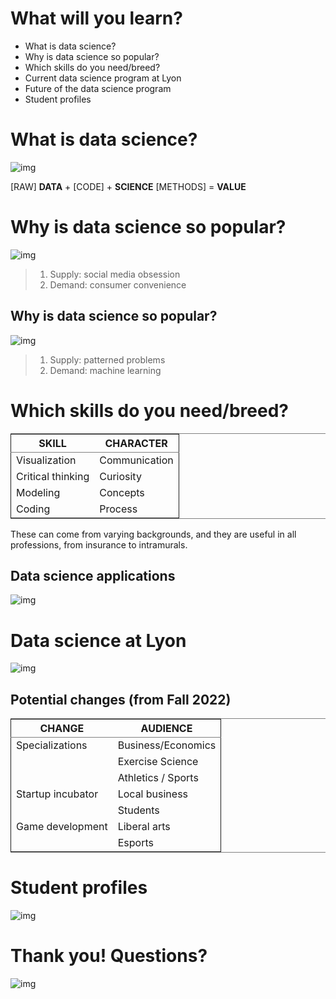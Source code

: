 

# What will you learn?

-   What is data science?
-   Why is data science so popular?
-   Which skills do you need/breed?
-   Current data science program at Lyon
-   Future of the data science program
-   Student profiles


# What is data science?

![img](./img/datascience.jpg)

[RAW] **DATA** + [CODE] + **SCIENCE** [METHODS] = **VALUE**


# Why is data science so popular?

![img](./img/selfie.jpg)

> 1.  Supply: social media obsession
> 2.  Demand: consumer convenience


## Why is data science so popular?

![img](./img/talk.png)

> 1.  Supply: patterned problems
> 2.  Demand: machine learning


# Which skills do you need/breed?

<table border="2" cellspacing="0" cellpadding="6" rules="groups" frame="hsides">


<colgroup>
<col  class="org-left" />

<col  class="org-left" />
</colgroup>
<thead>
<tr>
<th scope="col" class="org-left">SKILL</th>
<th scope="col" class="org-left">CHARACTER</th>
</tr>
</thead>

<tbody>
<tr>
<td class="org-left">Visualization</td>
<td class="org-left">Communication</td>
</tr>


<tr>
<td class="org-left">Critical thinking</td>
<td class="org-left">Curiosity</td>
</tr>


<tr>
<td class="org-left">Modeling</td>
<td class="org-left">Concepts</td>
</tr>


<tr>
<td class="org-left">Coding</td>
<td class="org-left">Process</td>
</tr>
</tbody>
</table>

These can come from varying backgrounds, and they are useful in all
professions, from insurance to intramurals.


## Data science applications

![img](./img/apps.jpg)


# Data science at Lyon

![img](./img/dsnow.png)


## Potential changes (from Fall 2022)

<table border="2" cellspacing="0" cellpadding="6" rules="groups" frame="hsides">


<colgroup>
<col  class="org-left" />

<col  class="org-left" />
</colgroup>
<thead>
<tr>
<th scope="col" class="org-left">CHANGE</th>
<th scope="col" class="org-left">AUDIENCE</th>
</tr>
</thead>

<tbody>
<tr>
<td class="org-left">Specializations</td>
<td class="org-left">Business/Economics</td>
</tr>


<tr>
<td class="org-left">&#xa0;</td>
<td class="org-left">Exercise Science</td>
</tr>


<tr>
<td class="org-left">&#xa0;</td>
<td class="org-left">Athletics / Sports</td>
</tr>


<tr>
<td class="org-left">Startup incubator</td>
<td class="org-left">Local business</td>
</tr>


<tr>
<td class="org-left">&#xa0;</td>
<td class="org-left">Students</td>
</tr>


<tr>
<td class="org-left">Game development</td>
<td class="org-left">Liberal arts</td>
</tr>


<tr>
<td class="org-left">&#xa0;</td>
<td class="org-left">Esports</td>
</tr>
</tbody>
</table>


# Student profiles

![img](./img/frankenstein.jpg)


# Thank you! Questions?

![img](./img/sunflower.gif)


